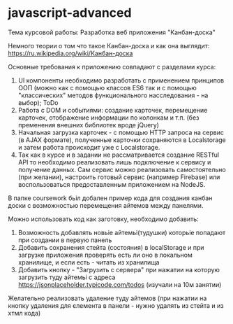 # javascript-advanced

Тема курсовой работы: Разработка веб приложения "Канбан-доска"

Немного теории о том что такое Канбан-доска и как она выглядит:
https://ru.wikipedia.org/wiki/Канбан-доска

Основные требования к приложению совпадают с разделами курса:
1. UI компоненты необходимо разработать с применением принципов ООП (можно как с помощью классов ES6 так и с помощью "классических" методов функционального насследования - на выбор); ToDo
2. Работа с DOM и событиями: создание карточек, перемещение карточек, отображение информации по колонкам и т.п. (без пременения внешних библиотек вроде jQuery)
3. Начальная загрузка карточек - с помощью HTTP запроса на сервис (в AJAX формате), полученные карточки сохраняются в Localstorage  и затем работа происходит уже с Localstorage.
4. Так как в курсе и в задании не рассматривается создание RESTful API то необходимо реализовать лишь подключение к сервису и получение данных. Сам сервис можно реализовать самостоятельно (при желании), настроить готовый сервис (например Firebase) или воспользоваться предоставленным приложением на NodeJS.


В папке coursework бьіл добален пример кода для создания канбан доски с возможностью перемещения айтемов между панелями.

Можно использовать код как заготовку, необходимо добавить:
1. Возможность добавлять новьіе айтемьі(тудушки) которьіе попадают при создании в первую панель
2. Добавить сохранения стейта (состояния) в localStorage и при загрузке приложения проверять есть ли оно в локальном хранилище, и если есть - читать из хранилища
3. Добавить кнопку - "Загрузить с сервера" при нажатии на которую загрузить туду айтемьі с адреса https://jsonplaceholder.typicode.com/todos (изучали на 10м занятии)

Желательно реализовать удаление туду айтемов (при нажатии на кнопку удаления для єлемента в панели - нужно удалять из стейта и из хтмл кода)